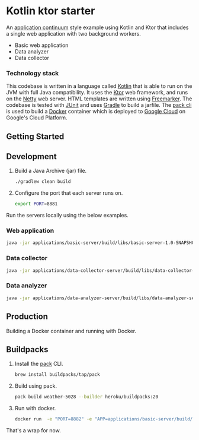 # Kotlin ktor starter

An [application continuum](https://www.appcontinuum.io/) style example using Kotlin and Ktor
that includes a single web application with two background workers.

* Basic web application
* Data analyzer
* Data collector

### Technology stack

This codebase is written in a language called [Kotlin](https://kotlinlang.org) that is able to run on the JVM with full
Java compatibility.
It uses the [Ktor](https://ktor.io) web framework, and runs on the [Netty](https://netty.io/) web server.
HTML templates are written using [Freemarker](https://freemarker.apache.org).
The codebase is tested with [JUnit](https://junit.org/) and uses [Gradle](https://gradle.org) to build a jarfile.
The [pack cli](https://buildpacks.io/docs/tools/pack/) is used to build a [Docker](https://www.docker.com/) container which is deployed to
[Google Cloud](https://cloud.google.com/) on Google's Cloud Platform.

## Getting Started

## Development

1.  Build a Java Archive (jar) file.
    ```bash
    ./gradlew clean build
    ```

1.  Configure the port that each server runs on.
    ```bash
    export PORT=8881
    ```

Run the servers locally using the below examples.

### Web application

```bash
java -jar applications/basic-server/build/libs/basic-server-1.0-SNAPSHOT.jar
```

### Data collector

```bash
java -jar applications/data-collector-server/build/libs/data-collector-server-1.0-SNAPSHOT.jar
```

### Data analyzer

```bash
java -jar applications/data-analyzer-server/build/libs/data-analyzer-server-1.0-SNAPSHOT.jar
```

## Production

Building a Docker container and running with Docker.

## Buildpacks

1.  Install the [pack](https://buildpacks.io/docs/tools/pack/) CLI.
    ```bash
    brew install buildpacks/tap/pack
    ```

1.  Build using pack.
    ```bash
    pack build weather-5028 --builder heroku/buildpacks:20
    ```

1.  Run with docker.
    ```bash
    docker run  -e "PORT=8882" -e "APP=applications/basic-server/build/libs/basic-server-1.0-SNAPSHOT.jar" weather-5028
    ```

That's a wrap for now.
